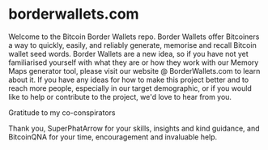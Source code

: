 # borderwallets.com
Welcome to the Bitcoin Border Wallets repo.
Border Wallets offer Bitcoiners a way to quickly, easily, and reliably generate, memorise and recall Bitcoin wallet seed words.
Border Wallets are a new idea, so if you have not yet familiarised yourself with what they are or how they work with our Memory Maps generator tool,
please visit our website @ BorderWallets.com to learn about it.
If you have any ideas for how to make this project better and to reach more people, especially in our target demographic,
or if you would like to help or contribute to the project, we'd love to hear from you.


Gratitude to my co-conspirators

Thank you, SuperPhatArrow for your skills, insights and kind guidance, and BitcoinQNA for your time, encouragement and invaluable help. 
